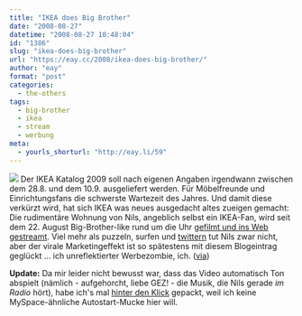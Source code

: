 ```yaml
---
title: "IKEA does Big Brother"
date: "2008-08-27"
datetime: "2008-08-27 10:48:04"
id: "1386"
slug: "ikea-does-big-brother"
url: "https://eay.cc/2008/ikea-does-big-brother/"
author: "eay"
format: "post"
categories:
  - the-others
tags:
  - big-brother
  - ikea
  - stream
  - werbung
meta:
  - yourls_shorturl: "http://eay.li/59"
---
```


![](/uploads/2008/ikeabigbrother.jpg) Der IKEA Katalog 2009 soll nach eigenen Angaben irgendwann zwischen dem 28.8. und dem 10.9. ausgeliefert werden. Für Möbelfreunde und Einrichtungsfans die schwerste Wartezeit des Jahres. Und damit diese verkürzt wird, hat sich IKEA was neues ausgedacht altes zueigen gemacht: Die rudimentäre Wohnung von Nils, angeblich selbst ein IKEA-Fan, wird seit dem 22. August Big-Brother-like rund um die Uhr [gefilmt und ins Web gestreamt](http://www.warte-bis-september.de/). Viel mehr als puzzeln, surfen und [twittern](http://twitter.com/NilsSeptember) tut Nils zwar nicht, aber der virale Marketingeffekt ist so spätestens mit diesem Blogeintrag geglückt ... ich unreflektierter Werbezombie, ich. ([via](http://www.fontblog.de/ikea-spielt-big-brother-mit-nils))

**Update:** Da mir leider nicht bewusst war, dass das Video automatisch Ton abspielt (nämlich - aufgehorcht, liebe GEZ! - die Musik, die Nils gerade _im Radio_ hört), habe ich's mal [hinter den Klick](//eay.cc/2008/ikea-does-big-brother/) gepackt, weil ich keine MySpace-ähnliche Autostart-Mucke hier will.
